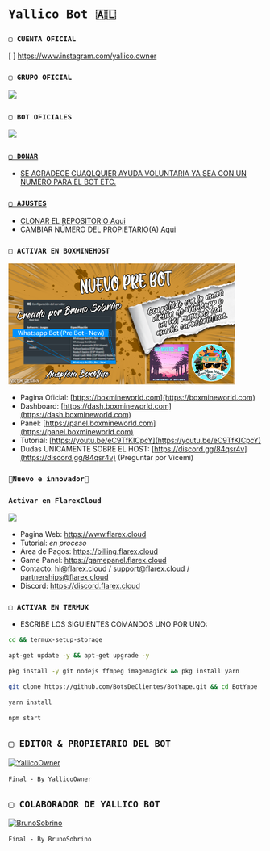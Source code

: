 # `Yallico Bot 🇦🇱` 

### `▢ CUENTA OFICIAL`

[  ] https://www.instagram.com/yallico.owner

### `▢ GRUPO OFICIAL`

<a href="https://chat.whatsapp.com/LHo0RmYd3pxAQzp24NYcTV" target="blank"><img src="https://img.shields.io/badge/GRUPO_OFICIAL_(ES)-25D366?style=for-the-badge&logo=whatsapp&logoColor=white" /></a>

 ### `▢ BOT OFICIALES`

<a href="https://api.whatsapp.com/send/?phone=51920124808&text=/estado&type=phone_number&app_absent=0" target="blank"><img src="https://img.shields.io/badge/BOT_OFICIAL_1_(ACTIVO)-25D366?style=for-the-badge&logo=whatsapp&logoColor=white" />

### `▢ DONAR`
- SE AGRADECE CUAQLQUIER AYUDA VOLUNTARIA YA SEA CON UN NUMERO PARA EL BOT ETC.

### `▢ AJUSTES`
- CLONAR EL REPOSITORIO [Aqui](https://github.com/BotsDeClientes/BotYape/fork)
- CAMBIAR NÚMERO DEL PROPIETARIO(A) [Aqui](https://github.com/BotsDeClientes/BotYape/blob/master/config.js)
  
### `▢ ACTIVAR EN BOXMINEHOST`
<a href="https://boxmineworld.com"><img src="https://raw.githubusercontent.com/YallicoOwner/Final/master/src/Pre%20Bot%20Publi.png" width="450" height="240" alt="JPG"/></a>
- Pagina Oficial: [https://boxmineworld.com](https://boxmineworld.com)
- Dashboard: [https://dash.boxmineworld.com](https://dash.boxmineworld.com)
- Panel: [https://panel.boxmineworld.com](https://panel.boxmineworld.com)
- Tutorial: [https://youtu.be/eC9TfKICpcY](https://youtu.be/eC9TfKICpcY)
- Dudas UNICAMENTE SOBRE EL HOST: [https://discord.gg/84qsr4v](https://discord.gg/84qsr4v) (Preguntar por Vicemi)

### `📢Nuevo e innovador📢`
### `Activar en FlarexCloud`

<a href="https://www.flarex.cloud"><img src="https://cdn.flarex.cloud/deploy.png" height="60px"></a>
- Pagina Web: https://www.flarex.cloud
- Tutorial: *en proceso*
- Área de Pagos: https://billing.flarex.cloud
- Game Panel: https://gamepanel.flarex.cloud
- Contacto: hi@flarex.cloud / support@flarex.cloud / partnerships@flarex.cloud
- Discord: https://discord.flarex.cloud

### `▢ ACTIVAR EN TERMUX` 
- ESCRIBE LOS SIGUIENTES COMANDOS UNO POR UNO:
```bash
cd && termux-setup-storage
```

```bash
apt-get update -y && apt-get upgrade -y
```

```bash
pkg install -y git nodejs ffmpeg imagemagick && pkg install yarn 
```

```bash
git clone https://github.com/BotsDeClientes/BotYape.git && cd BotYape
```

```bash
yarn install
```

```bash
npm start
```


## `▢ EDITOR & PROPIETARIO DEL BOT` 
<a href="https://github.com/YallicoOwner"><img src="https://github.com/YallicoOwner.png" width="260" height="260" alt="YallicoOwner"/></a>

`Final - By YallicoOwner`

## `▢ COLABORADOR DE YALLICO BOT` 
<a href="https://github.com/Brunosobrino"><img src="https://github.com/BrunoSobrino.png" width="260" height="260" alt="BrunoSobrino"/></a>

`Final - By BrunoSobrino`
